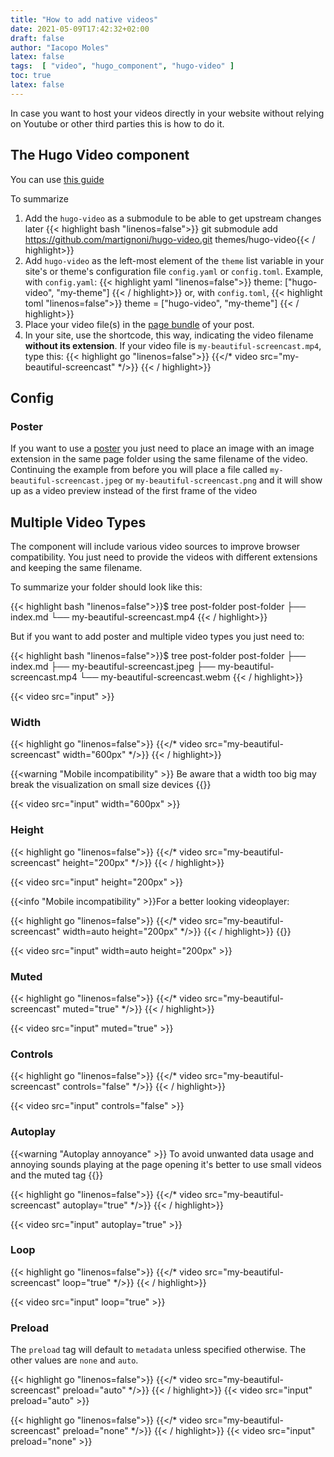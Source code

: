 ```yaml
---
title: "How to add native videos"
date: 2021-05-09T17:42:32+02:00
draft: false
author: "Iacopo Moles"
latex: false
tags:  [ "video", "hugo_component", "hugo-video" ]
toc: true
latex: false
---
```


In case you want to host your videos directly in your website without relying on Youtube or other third parties this is how to do it.

<!--more-->

## The Hugo Video component

You can use [this guide](https://github.com/martignoni/hugo-video)

To summarize

1. Add the `hugo-video` as a submodule to be able to get upstream changes later
   {{< highlight bash "linenos=false">}} git submodule add https://github.com/martignoni/hugo-video.git themes/hugo-video{{< / highlight>}}
2. Add `hugo-video` as the left-most element of the `theme` list variable in your site's or theme's configuration file `config.yaml` or `config.toml`. Example, with `config.yaml`:
    {{< highlight yaml "linenos=false">}} theme: ["hugo-video", "my-theme"] {{< / highlight>}}
    or, with `config.toml`,
    {{< highlight toml "linenos=false">}} theme = ["hugo-video", "my-theme"] {{< / highlight>}}
3. Place your video file(s) in the [page bundle](https://gohugo.io/content-management/page-bundles/) of your post.
4. In your site, use the shortcode, this way, indicating the video filename __without its extension__. If your video file is `my-beautiful-screencast.mp4`, type this:
    {{< highlight go "linenos=false">}} {{</*  video src="my-beautiful-screencast" */>}} {{< / highlight>}}
   

## Config

### Poster

If you want to use a [poster](https://www.w3schools.com/TAgs/att_video_poster.asp) you just need to place an image with an image extension in the same page folder using the same filename of the video. Continuing the example from before you will place a file called `my-beautiful-screencast.jpeg` or `my-beautiful-screencast.png` and it will show up as a video preview instead of the first frame of the video

## Multiple Video Types

The component will include various video sources to improve browser compatibility. You just need to provide the videos with different extensions and keeping the same filename.


To summarize your folder should look like this:

{{< highlight bash "linenos=false">}}$ tree post-folder
post-folder
├── index.md
└── my-beautiful-screencast.mp4 {{< / highlight>}}

But if you want to add poster and multiple video types you just need to:

{{< highlight bash "linenos=false">}}$ tree post-folder
post-folder
├── index.md
├── my-beautiful-screencast.jpeg
├── my-beautiful-screencast.mp4
└── my-beautiful-screencast.webm {{< / highlight>}}

{{< video src="input" >}}


### Width

 {{< highlight go "linenos=false">}} {{</*  video src="my-beautiful-screencast" width="600px" */>}} {{< / highlight>}}
 

{{<warning "Mobile incompatibility" >}} Be aware that a width too big may break the visualization on small size devices {{</warning>}}

{{<  video src="input" width="600px" >}} 

### Height

 {{< highlight go "linenos=false">}} {{</*  video src="my-beautiful-screencast" height="200px" */>}} {{< / highlight>}}

 {{<  video src="input" height="200px" >}} 


 {{<info "Mobile incompatibility" >}}For a better looking videoplayer:

 {{< highlight go "linenos=false">}} {{</*  video src="my-beautiful-screencast"  width=auto height="200px" */>}} {{< / highlight>}} 
 {{</info>}}



{{<  video src="input" width=auto height="200px" >}}

### Muted

 {{< highlight go "linenos=false">}} {{</*  video src="my-beautiful-screencast" muted="true" */>}} {{< / highlight>}}


{{<  video src="input" muted="true" >}} 

### Controls

 {{< highlight go "linenos=false">}} {{</*  video src="my-beautiful-screencast" controls="false" */>}} {{< / highlight>}}

{{<  video src="input" controls="false" >}} 

### Autoplay

{{<warning "Autoplay annoyance" >}} To avoid unwanted data usage and annoying sounds playing at the page opening it's better to use small videos and the muted tag {{</warning>}}


 {{< highlight go "linenos=false">}} {{</*  video src="my-beautiful-screencast" autoplay="true" */>}} {{< / highlight>}}


{{<  video src="input" autoplay="true" >}} 


### Loop

 {{< highlight go "linenos=false">}} {{</*  video src="my-beautiful-screencast" loop="true" */>}} {{< / highlight>}}

 {{<  video src="input" loop="true" >}} 


### Preload

The `preload` tag will default to `metadata` unless specified otherwise. The other values are `none` and `auto`.

{{< highlight go "linenos=false">}} {{</*  video src="my-beautiful-screencast" preload="auto" */>}} {{< / highlight>}}
{{<  video src="input" preload="auto" >}} 


{{< highlight go "linenos=false">}} {{</*  video src="my-beautiful-screencast" preload="none" */>}} {{< / highlight>}}
{{<  video src="input" preload="none" >}} 

